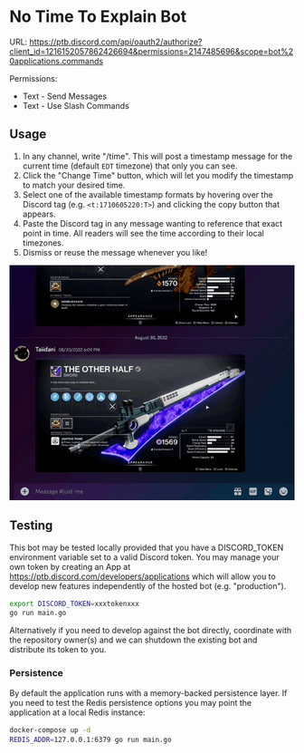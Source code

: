 # No Time To Explain Bot

URL: https://ptb.discord.com/api/oauth2/authorize?client_id=1216152057862426694&permissions=2147485696&scope=bot%20applications.commands

Permissions:
* Text - Send Messages
* Text - Use Slash Commands

## Usage

1. In any channel, write "/time". This will post a timestamp message for the current time (default `EDT` timezone) that only you can see.
1. Click the "Change Time" button, which will let you modify the timestamp to match your desired time.
1. Select one of the available timestamp formats by hovering over the Discord tag (e.g. `<t:1710605220:T>`) and clicking the copy button that appears.
1. Paste the Discord tag in any message wanting to reference that exact point in time. All readers will see the time according to their local timezones.
1. Dismiss or reuse the message whenever you like!

![](.github/example.gif)

## Testing

This bot may be tested locally provided that you have a DISCORD_TOKEN environment variable set to a valid Discord token. You may manage your own token by creating an App at https://ptb.discord.com/developers/applications which will allow you to develop new features independently of the hosted bot (e.g. "production").

```sh
export DISCORD_TOKEN=xxxtokenxxx
go run main.go
```

Alternatively if you need to develop against the bot directly, coordinate with the repository owner(s) and we can shutdown the existing bot and distribute its token to you.


### Persistence

By default the application runs with a memory-backed persistence layer. If you need to test the Redis persistence options you may point the application at a local Redis instance:

```sh
docker-compose up -d
REDIS_ADDR=127.0.0.1:6379 go run main.go
```
